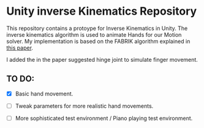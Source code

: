 # Unity inverse Kinematics Repository

This repository contains a protoype for Inverse Kinematics in Unity.
The inverse kinematics algorithm is used to animate Hands for our Motion solver.
My implementation is based on the FABRIK algorithm explained in [this paper](https://www.sciencedirect.com/science/article/pii/S1524070311000178?casa_token=F_y7icgqR2YAAAAA:u-UZ0QCQCMS-rjz9-pb0WCygWYq2dxlNq9bW2hNnieFspTAVUAv-VVU7buBqrgn967CkP5WJCgw).

I added the in the paper suggested hinge joint to simulate finger movement.


## TO DO:

-[x] Basic hand movement.

-[ ] Tweak parameters for more realistic hand movements.

-[ ] More sophisticated test environment / Piano playing test environment.




